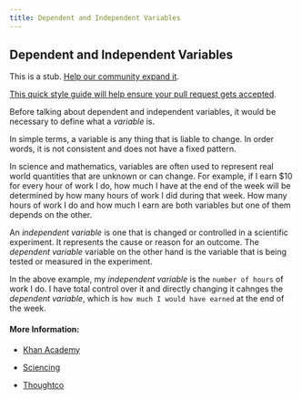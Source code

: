 ```yaml
---
title: Dependent and Independent Variables
---
```

## Dependent and Independent Variables

This is a stub. <a href='https://github.com/freecodecamp/guides/tree/master/src/pages/mathematics/dependent-and-independent-variables/index.md' target='_blank' rel='nofollow'>Help our community expand it</a>.

<a href='https://github.com/freecodecamp/guides/blob/master/README.md' target='_blank' rel='nofollow'>This quick style guide will help ensure your pull request gets accepted</a>.

<!-- The article goes here, in GitHub-flavored Markdown. Feel free to add YouTube videos, images, and CodePen/JSBin embeds  -->

Before talking about dependent and independent variables, it would be necessary to define what a *variable* is. 

In simple terms, a variable is any thing that is liable to change. In order words, it is not consistent and does not have a fixed pattern. 

In science and mathematics, variables are often used to represent real world quantities that are unknown or can change. For example, if I earn $10 for every hour of work I do, how much I have at the end of the week will be determined by how many hours of work I did during that week. How many hours of work I do and how much I earn are both variables but one of them depends on the other.

An *independent variable* is one that is changed or controlled in a scientific experiment. It represents the cause or reason for an outcome. The *dependent variable* variable on the other hand is the variable that is being tested or measured in the experiment. 

In the above example, my *independent variable* is the `number of hours` of work I do. I have total control over it and directly changing it cahnges the *dependent variable*, which is `how much I would have earned` at the end of the week.

#### More Information:
<!-- Please add any articles you think might be helpful to read before writing the article -->

* [Khan Academy](https://www.khanacademy.org/math/pre-algebra/pre-algebra-equations-expressions/pre-algebra-dependent-independent/a/dependent-and-independent-variables-review)

* [Sciencing](https://sciencing.com/meaning-variables-research-6164255.html)

* [Thoughtco](https://www.thoughtco.com/independent-and-dependent-variables-differences-606115)
